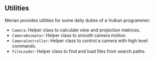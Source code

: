 ## Utilities

Merian provides utilities for some daily duties of a Vulkan programmer:


- `Camera`: Helper class to calculate view and projection matrices.
- `CameraAnimator`: Helper class to smooth camera motion.
- `CameraController`: Helper class to control a camera with high level commands.
- `FileLoader`: Helper class to find and load files from search paths.
